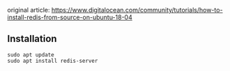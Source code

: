 original article: https://www.digitalocean.com/community/tutorials/how-to-install-redis-from-source-on-ubuntu-18-04
## Installation
```
sudo apt update
sudo apt install redis-server
```